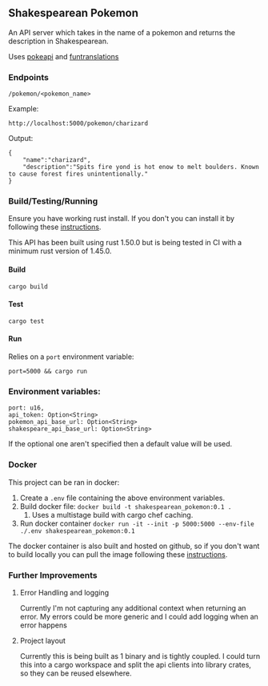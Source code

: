 ## Shakespearean Pokemon
An API server which takes in the name of a pokemon and returns the description in Shakespearean.

Uses [pokeapi](https://pokeapi.co/) and [funtranslations](https://funtranslations.com/api/shakespeare)

### Endpoints
```
/pokemon/<pokemon_name>
```
Example:
```
http://localhost:5000/pokemon/charizard
```
Output:
```
{
	"name":"charizard",
	"description":"Spits fire yond is hot enow to melt boulders. Known to cause forest fires unintentionally."
}
```


### Build/Testing/Running
Ensure you have working rust install. If you don't you can install it by following these [instructions](https://www.rust-lang.org/tools/install).

This API has been built using rust 1.50.0 but is being tested in CI with a minimum rust version of 1.45.0.

#### Build
```
cargo build
```
#### Test
```
cargo test
```
#### Run
Relies on a `port` environment variable:
```
port=5000 && cargo run
```

### Environment variables:
```
port: u16,
api_token: Option<String>
pokemon_api_base_url: Option<String>
shakespeare_api_base_url: Option<String>
```
If the optional one aren't specified then a default value will be used.

### Docker
This project can be ran in docker:
1. Create a `.env` file containing the above environment variables.
2. Build docker file: `docker build -t shakespearean_pokemon:0.1 .`
   1. Uses a multistage build with cargo chef caching.
3. Run docker container `docker run -it --init -p 5000:5000 --env-file ./.env shakespearean_pokemon:0.1`

The docker container is also built and hosted on github, so if you don't want to build locally you can pull the image following these [instructions](https://github.com/jdon/shakespearean_pokemon/packages/666939).

### Further Improvements
1. Error Handling and logging
   
   Currently I'm not capturing any additional context when returning an error.
   My errors could be more generic and I could add logging when an error happens

2. Project layout
   
   Currently this is being built as 1 binary and is tightly coupled. I could turn this into a cargo workspace and split the api clients into library crates, so they can be reused elsewhere.